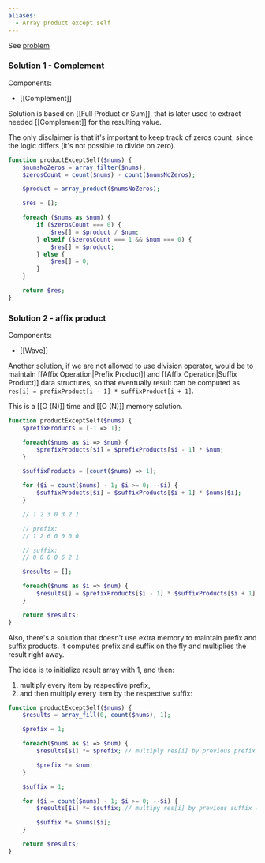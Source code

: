 ```yaml
---
aliases:
  - Array product except self
---
```

See [problem](https://leetcode.com/problems/product-of-array-except-self/description/?envType=study-plan-v2&envId=leetcode-75)

### Solution 1 - Complement

Components:
- [[Complement]]

Solution is based on [[Full Product or Sum]], that is later used to extract needed [[Complement]] for the resulting value.

The only disclaimer is that it's important to keep track of zeros count, since the logic differs (it's not possible to divide on zero).

```php
function productExceptSelf($nums) {
    $numsNoZeros = array_filter($nums);
    $zerosCount = count($nums) - count($numsNoZeros);

    $product = array_product($numsNoZeros);

    $res = [];

    foreach ($nums as $num) {
        if ($zerosCount === 0) {
            $res[] = $product / $num;
        } elseif ($zerosCount === 1 && $num === 0) {
            $res[] = $product;
        } else {
            $res[] = 0;
        }
    }

    return $res;
}
```

### Solution 2 - affix product

Components:
- [[Wave]]

Another solution, if we are not allowed to use division operator, would be to maintain [[Affix Operation|Prefix Product]] and [[Affix Operation|Suffix Product]] data structures, so that eventually result can be computed as `res[i] = prefixProduct[i - 1] * suffixProduct[i + 1]`.

This is a [[O (N)]] time and [[O (N)]] memory solution.

```php
function productExceptSelf($nums) {
    $prefixProducts = [-1 => 1];

    foreach($nums as $i => $num) {
        $prefixProducts[$i] = $prefixProducts[$i - 1] * $num;
    }

    $suffixProducts = [count($nums) => 1];

    for ($i = count($nums) - 1; $i >= 0; --$i) {
        $suffixProducts[$i] = $suffixProducts[$i + 1] * $nums[$i];
    }

	// 1 2 3 0 3 2 1

	// prefix: 
	// 1 2 6 0 0 0 0

	// suffix:
	// 0 0 0 0 6 2 1

    $results = [];

    foreach($nums as $i => $num) {
        $results[] = $prefixProducts[$i - 1] * $suffixProducts[$i + 1];
    }

    return $results;
}
```

Also, there's a solution that doesn't use extra memory to maintain prefix and suffix products. It computes prefix and suffix on the fly and multiplies the result right away.

The idea is to initialize result array with 1, and then:
1. multiply every item by respective prefix, 
2. and then multiply every item by the respective suffix:

```php
function productExceptSelf($nums) {
    $results = array_fill(0, count($nums), 1);

    $prefix = 1;

    foreach($nums as $i => $num) {
        $results[$i] *= $prefix; // multiply res[i] by previous prefix ([i - 1])

        $prefix *= $num;
    }

    $suffix = 1;

    for ($i = count($nums) - 1; $i >= 0; --$i) {
        $results[$i] *= $suffix; // multipy res[i] by previous suffix ([i + 1])

        $suffix *= $nums[$i];
    }

    return $results;
}
```

